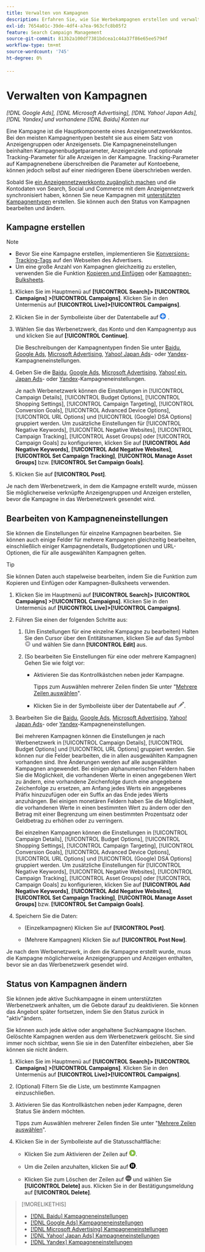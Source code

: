 ```yaml
---
title: Verwalten von Kampagnen
description: Erfahren Sie, wie Sie Werbekampagnen erstellen und verwalten.
exl-id: 7654a01c-39de-4df4-a7ea-963cfc8b05f2
feature: Search Campaign Management
source-git-commit: 813b2a100df7381bdcea1c44a37f86e65ee5794f
workflow-type: tm+mt
source-wordcount: '745'
ht-degree: 0%

---
```


# Verwalten von Kampagnen

*[!DNL Google Ads], [!DNL Microsoft Advertising], [!DNL Yahoo! Japan Ads], [!DNL Yandex] und vorhandene [!DNL Baidu] Konten nur*

Eine Kampagne ist die Hauptkomponente eines Anzeigennetzwerkkontos. Bei den meisten Kampagnentypen besteht sie aus einem Satz von Anzeigengruppen oder Anzeigensets. Die Kampagneneinstellungen beinhalten Kampagnenbudgetparameter, Anzeigenziele und optionale Tracking-Parameter für alle Anzeigen in der Kampagne. Tracking-Parameter auf Kampagnenebene überschreiben die Parameter auf Kontoebene, können jedoch selbst auf einer niedrigeren Ebene überschrieben werden.

Sobald Sie [ ein Anzeigennetzwerkkonto zugänglich machen](/help/search-social-commerce/campaign-management/accounts/ad-network-account-manage.md) und die Kontodaten von Search, Social und Commerce mit dem Anzeigennetzwerk synchronisiert haben, können Sie neue Kampagnen mit [unterstützten Kampagnentypen](/help/search-social-commerce/introduction/supported-inventory.md) erstellen. Sie können auch den Status von Kampagnen bearbeiten und ändern.

## Kampagne erstellen

>[!NOTE]
>
>* Bevor Sie eine Kampagne erstellen, implementieren Sie [Konversions-Tracking-Tags](/help/search-social-commerce/tracking/conversion-tracking-about.md) auf den Webseiten des Advertisers.
>* Um eine große Anzahl von Kampagnen gleichzeitig zu erstellen, verwenden Sie die Funktion [Kopieren und Einfügen](/help/search-social-commerce/campaign-management/campaigns/copy-paste.md) oder [Kampagnen-Bulksheets](/help/search-social-commerce/campaign-management/bulksheets/bulksheet-about.md).

1. Klicken Sie im Hauptmenü auf **[!UICONTROL Search]> [!UICONTROL Campaigns] >[!UICONTROL Campaigns]**. Klicken Sie in den Untermenüs auf **[!UICONTROL Live]>[!UICONTROL Campaigns]**.

1. Klicken Sie in der Symbolleiste über der Datentabelle auf ![Erstellen](/help/search-social-commerce/assets/add.png "Erstellen") .

1. Wählen Sie das Werbenetzwerk, das Konto und den Kampagnentyp aus und klicken Sie auf **[!UICONTROL Continue]**.

   Die Beschreibungen der Kampagnentypen finden Sie unter [Baidu](/help/search-social-commerce/campaign-management/campaigns/campaign-settings-baidu.md), [Google Ads](/help/search-social-commerce/campaign-management/campaigns/campaign-settings-google.md), [Microsoft Advertising](/help/search-social-commerce/campaign-management/campaigns/campaign-settings-microsoft.md), [Yahoo! Japan Ads](/help/search-social-commerce/campaign-management/campaigns/campaign-settings-yahoo-japan.md)- oder [Yandex](/help/search-social-commerce/campaign-management/campaigns/campaign-settings-yandex.md)-Kampagneneinstellungen.

1. Geben Sie die [Baidu](/help/search-social-commerce/campaign-management/campaigns/campaign-settings-baidu.md), [Google Ads](/help/search-social-commerce/campaign-management/campaigns/campaign-settings-google.md), [Microsoft Advertising](/help/search-social-commerce/campaign-management/campaigns/campaign-settings-microsoft.md), [Yahoo! ein. Japan Ads](/help/search-social-commerce/campaign-management/campaigns/campaign-settings-yahoo-japan.md)- oder [Yandex](/help/search-social-commerce/campaign-management/campaigns/campaign-settings-yandex.md)-Kampagneneinstellungen.

   Je nach Werbenetzwerk können die Einstellungen in [!UICONTROL Campaign Details], [!UICONTROL Budget Options], [!UICONTROL Shopping Settings], [!UICONTROL Campaign Targeting], [!UICONTROL Conversion Goals], [!UICONTROL Advanced Device Options], [!UICONTROL URL Options] und [!UICONTROL (Google) DSA Options] gruppiert werden. Um zusätzliche Einstellungen für [!UICONTROL Negative Keywords], [!UICONTROL Negative Websites], [!UICONTROL Campaign Tracking], [!UICONTROL Asset Groups] oder [!UICONTROL Campaign Goals] zu konfigurieren, klicken Sie auf **[!UICONTROL Add Negative Keywords]**, **[!UICONTROL Add Negative Websites]**, **[!UICONTROL Set Campaign Tracking]**, **[!UICONTROL Manage Asset Groups]** bzw. **[!UICONTROL Set Campaign Goals]**.

1. Klicken Sie auf **[!UICONTROL Post]**.

Je nach dem Werbenetzwerk, in dem die Kampagne erstellt wurde, müssen Sie möglicherweise verknüpfte Anzeigengruppen und Anzeigen erstellen, bevor die Kampagne in das Werbenetzwerk gesendet wird.

## Bearbeiten von Kampagneneinstellungen

Sie können die Einstellungen für einzelne Kampagnen bearbeiten. Sie können auch einige Felder für mehrere Kampagnen gleichzeitig bearbeiten, einschließlich einiger Kampagnendetails, Budgetoptionen und URL-Optionen, die für alle ausgewählten Kampagnen gelten.

>[!TIP]
>
>Sie können Daten auch stapelweise bearbeiten, indem Sie die Funktion zum Kopieren und Einfügen oder Kampagnen-Bulksheets verwenden.

1. Klicken Sie im Hauptmenü auf **[!UICONTROL Search]> [!UICONTROL Campaigns] >[!UICONTROL Campaigns]**. Klicken Sie in den Untermenüs auf **[!UICONTROL Live]>[!UICONTROL Campaigns]**.

1. Führen Sie einen der folgenden Schritte aus:

   1. (Um Einstellungen für eine einzelne Kampagne zu bearbeiten) Halten Sie den Cursor über den Entitätsnamen, klicken Sie auf das Symbol ![Menü-Symbol](/help/search-social-commerce/assets/arrow-dropdown-menu.png "Menü-Symbol") und wählen Sie dann **[!UICONTROL Edit]** aus.

   1. (So bearbeiten Sie Einstellungen für eine oder mehrere Kampagnen) Gehen Sie wie folgt vor:

      * Aktivieren Sie das Kontrollkästchen neben jeder Kampagne.

        Tipps zum Auswählen mehrerer Zeilen finden Sie unter &quot;[Mehrere Zeilen auswählen](/help/search-social-commerce/common-tasks/navigation-editing-selection/multiple-rows-select.md)&quot;.

      * Klicken Sie in der Symbolleiste über der Datentabelle auf ![Bearbeiten](/help/search-social-commerce/assets/edit.png "Bearbeiten").

1. Bearbeiten Sie die [Baidu](/help/search-social-commerce/campaign-management/campaigns/campaign-settings-baidu.md), [Google Ads](/help/search-social-commerce/campaign-management/campaigns/campaign-settings-google.md), [Microsoft Advertising](/help/search-social-commerce/campaign-management/campaigns/campaign-settings-microsoft.md), [Yahoo! Japan Ads](/help/search-social-commerce/campaign-management/campaigns/campaign-settings-yahoo-japan.md)- oder [Yandex](/help/search-social-commerce/campaign-management/campaigns/campaign-settings-yandex.md)-Kampagneneinstellungen.

   Bei mehreren Kampagnen können die Einstellungen je nach Werbenetzwerk in [!UICONTROL Campaign Details], [!UICONTROL Budget Options] und [!UICONTROL URL Options] gruppiert werden. Sie können nur die Felder bearbeiten, die in allen ausgewählten Kampagnen vorhanden sind. Ihre Änderungen werden auf alle ausgewählten Kampagnen angewendet. Bei einigen alphanumerischen Feldern haben Sie die Möglichkeit, die vorhandenen Werte in einen angegebenen Wert zu ändern, eine vorhandene Zeichenfolge durch eine angegebene Zeichenfolge zu ersetzen, am Anfang jedes Werts ein angegebenes Präfix hinzuzufügen oder ein Suffix an das Ende jedes Werts anzuhängen. Bei einigen monetären Feldern haben Sie die Möglichkeit, die vorhandenen Werte in einen bestimmten Wert zu ändern oder den Betrag mit einer Begrenzung um einen bestimmten Prozentsatz oder Geldbetrag zu erhöhen oder zu verringern.

   Bei einzelnen Kampagnen können die Einstellungen in [!UICONTROL Campaign Details], [!UICONTROL Budget Options], [!UICONTROL Shopping Settings], [!UICONTROL Campaign Targeting], [!UICONTROL Conversion Goals], [!UICONTROL Advanced Device Options], [!UICONTROL URL Options] und [!UICONTROL (Google) DSA Options] gruppiert werden. Um zusätzliche Einstellungen für [!UICONTROL Negative Keywords], [!UICONTROL Negative Websites], [!UICONTROL Campaign Tracking], [!UICONTROL Asset Groups] oder [!UICONTROL Campaign Goals] zu konfigurieren, klicken Sie auf **[!UICONTROL Add Negative Keywords]**, **[!UICONTROL Add Negative Websites]**, **[!UICONTROL Set Campaign Tracking]**, **[!UICONTROL Manage Asset Groups]** bzw. **[!UICONTROL Set Campaign Goals]**.

1. Speichern Sie die Daten:

   * (Einzelkampagnen) Klicken Sie auf **[!UICONTROL Post]**.

   * (Mehrere Kampagnen) Klicken Sie auf **[!UICONTROL Post Now]**.

Je nach dem Werbenetzwerk, in dem die Kampagne erstellt wurde, muss die Kampagne möglicherweise Anzeigengruppen und Anzeigen enthalten, bevor sie an das Werbenetzwerk gesendet wird.

## Status von Kampagnen ändern

Sie können jede aktive Suchkampagne in einem unterstützten Werbenetzwerk anhalten, um die Gebote darauf zu deaktivieren. Sie können das Angebot später fortsetzen, indem Sie den Status zurück in &quot;aktiv&quot;ändern.

Sie können auch jede aktive oder angehaltene Suchkampagne löschen. Gelöschte Kampagnen werden aus dem Werbenetzwerk gelöscht. Sie sind immer noch sichtbar, wenn Sie sie in den Datenfilter einbeziehen, aber Sie können sie nicht ändern.

1. Klicken Sie im Hauptmenü auf **[!UICONTROL Search]> [!UICONTROL Campaigns] >[!UICONTROL Campaigns]**. Klicken Sie in den Untermenüs auf **[!UICONTROL Live]>[!UICONTROL Campaigns]**.

1. (Optional) Filtern Sie die Liste, um bestimmte Kampagnen einzuschließen.

1. Aktivieren Sie das Kontrollkästchen neben jeder Kampagne, deren Status Sie ändern möchten.

   Tipps zum Auswählen mehrerer Zeilen finden Sie unter &quot;[Mehrere Zeilen auswählen](/help/search-social-commerce/common-tasks/navigation-editing-selection/multiple-rows-select.md)&quot;.

1. Klicken Sie in der Symbolleiste auf die Statusschaltfläche:

   * Klicken Sie zum Aktivieren der Zeilen auf ![Aktivieren](/help/search-social-commerce/assets/activate.png "Aktivieren").

   * Um die Zeilen anzuhalten, klicken Sie auf ![Pause](/help/search-social-commerce/assets/pause.png "Pause").

   * Klicken Sie zum Löschen der Zeilen auf ![Mehr](/help/search-social-commerce/assets/more.png "Mehr") und wählen Sie **[!UICONTROL Delete]** aus. Klicken Sie in der Bestätigungsmeldung auf **[!UICONTROL Delete]**.

>[!MORELIKETHIS]
>
>* [[!DNL Baidu] Kampagneneinstellungen](/help/search-social-commerce/campaign-management/campaigns/campaign-settings-baidu.md)
>* [[!DNL Google Ads] Kampagneneinstellungen](/help/search-social-commerce/campaign-management/campaigns/campaign-settings-google.md)
>* [[!DNL Microsoft Advertising] Kampagneneinstellungen](/help/search-social-commerce/campaign-management/campaigns/campaign-settings-microsoft.md)
>* [[!DNL Yahoo! Japan Ads] Kampagneneinstellungen](/help/search-social-commerce/campaign-management/campaigns/campaign-settings-yahoo-japan.md)
>* [[!DNL Yandex] Kampagneneinstellungen](/help/search-social-commerce/campaign-management/campaigns/campaign-settings-yandex.md)
